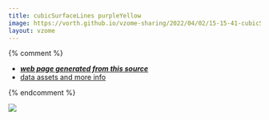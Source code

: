 ```yaml
---
title: cubicSurfaceLines purpleYellow
image: https://vorth.github.io/vzome-sharing/2022/04/02/15-15-41-cubicSurfaceLines-purpleYellow/cubicSurfaceLines-purpleYellow.png
layout: vzome
---
```


{% comment %}
 - [***web page generated from this source***][post]
 - [data assets and more info][github]

[post]: <https://vorth.github.io/vzome-sharing/2022/04/02/cubicSurfaceLines-purpleYellow-15-15-41.html>
[github]: <https://github.com/vorth/vzome-sharing/tree/main/2022/04/02/15-15-41-cubicSurfaceLines-purpleYellow/>
{% endcomment %}

<vzome-viewer style="width: 100%; height: 65vh;"
       src="https://vorth.github.io/vzome-sharing/2022/04/02/15-15-41-cubicSurfaceLines-purpleYellow/cubicSurfaceLines-purpleYellow.vZome" >
  <img src="https://vorth.github.io/vzome-sharing/2022/04/02/15-15-41-cubicSurfaceLines-purpleYellow/cubicSurfaceLines-purpleYellow.png" />
</vzome-viewer>